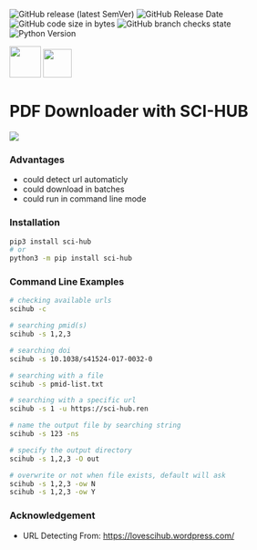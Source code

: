 ![GitHub release (latest SemVer)](https://img.shields.io/github/v/release/suqingdong/scihub)
![GitHub Release Date](https://img.shields.io/github/release-date/suqingdong/scihub)
![GitHub code size in bytes](https://img.shields.io/github/languages/code-size/suqingdong/scihub)
![GitHub branch checks state](https://img.shields.io/github/checks-status/suqingdong/scihub/master)
![Python Version](https://img.shields.io/badge/python-v3.8-blue)

<div>
<img src="https://suqingdong.github.io/scihub/examples/raven_1.png" height=55>
<img src="https://suqingdong.github.io/scihub/examples/logo_en.png" height=50>
</div>

# PDF Downloader with SCI-HUB
![](https://suqingdong.github.io/scihub/examples/tutorial.gif)

### Advantages
- could detect url automaticly
- could download in batches
- could run in command line mode

### Installation
```bash
pip3 install sci-hub
# or
python3 -m pip install sci-hub
```

### Command Line Examples
```bash
# checking available urls
scihub -c

# searching pmid(s)
scihub -s 1,2,3

# searching doi
scihub -s 10.1038/s41524-017-0032-0

# searching with a file
scihub -s pmid-list.txt

# searching with a specific url
scihub -s 1 -u https://sci-hub.ren

# name the output file by searching string
scihub -s 123 -ns

# specify the output directory
scihub -s 1,2,3 -O out

# overwrite or not when file exists, default will ask
scihub -s 1,2,3 -ow N
scihub -s 1,2,3 -ow Y
```

### Acknowledgement
- URL Detecting From: https://lovescihub.wordpress.com/